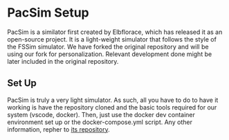 # PacSim Setup

PacSim is a similator first created by Elbflorace, which has released it as an open-source project. It is a light-weight simulator that follows the style of the FSSim simulator. We have forked the original repository and will be using our fork for personalization. Relevant development done might be later included in the original repository.

## Set Up

PacSim is truly a very light simulator. As such, all you have to do to have it working is have the repository cloned and the basic tools required for our system (vscode, docker). Then, just use the docker dev container environment set up or the docker-compose.yml script. Any other information, repher to [its repository](https://github.com/fs-feup/pacsim). 